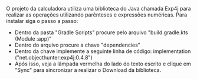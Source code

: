 O projeto da calculadora utiliza uma biblioteca do Java chamada Exp4j para realizar as operações utilizando parênteses e expressões numéricas. Para instalar siga o passo a passo:

- Dentro da pasta "Gradle Scripts" procure pelo arquivo "build.gradle.kts (Module :app)"
- Dentro do arquivo procure  a chave "dependencies"
- Dentro da chave implemente a seguinte linha de código:
	implementation ("net.objecthunter:exp4j:0.4.8")
- Após isso, veja a lâmpada vermelha do lado do texto escrito e clique em "Sync" para sincronizar a realizar o Download da biblioteca.
